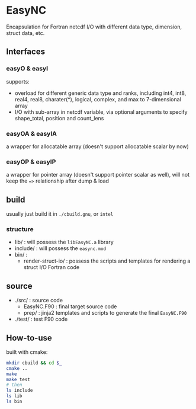 # EasyNC

Encapsulation for Fortran netcdf I/O with different data type, dimension, struct data, etc.

## Interfaces

### easyO & easyI

supports:

+ overload for different generic data type and ranks, including int4, int8, real4, real8, charater(\*), logical, complex, and max to 7-dimensional array
+ I/O with sub-array in netcdf variable, via optional arguments to specify shape_total, position and count_lens

### easyOA & easyIA

a wrapper for allocatable array (doesn't support allocatable scalar by now)

### easyOP & easyIP

a wrapper for pointer array (doesn't support pointer scalar as well), will not keep the `=>` relationship after dump & load


## build

usually just build it in `./cbuild.gnu`, or `intel`

### structure

+ lib/ : will possess the `libEasyNC.a` library
+ include/ : will possess the `easync.mod`
+ bin/ : 
   * render-struct-io/ : possess the scripts and templates for rendering a struct I/O Fortran code


## source

+ ./src/       		: source code
   * EasyNC.F90  	: final target source code
   * prep/ 			: jinja2 templates and scripts to generate the final `EasyNC.F90`
+ ./test/      		: test F90 code


## How-to-use

built with cmake:

```bash
mkdir cbuild && cd $_
cmake ..
make
make test
# then
ls include
ls lib
ls bin
```
